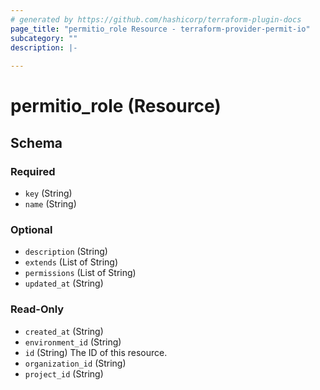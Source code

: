 ```yaml
---
# generated by https://github.com/hashicorp/terraform-plugin-docs
page_title: "permitio_role Resource - terraform-provider-permit-io"
subcategory: ""
description: |-
  
---
```


# permitio_role (Resource)





<!-- schema generated by tfplugindocs -->
## Schema

### Required

- `key` (String)
- `name` (String)

### Optional

- `description` (String)
- `extends` (List of String)
- `permissions` (List of String)
- `updated_at` (String)

### Read-Only

- `created_at` (String)
- `environment_id` (String)
- `id` (String) The ID of this resource.
- `organization_id` (String)
- `project_id` (String)
